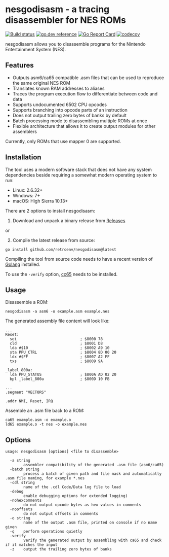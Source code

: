 # nesgodisasm - a tracing disassembler for NES ROMs

[![Build status](https://github.com/retroenv/nesgodisasm/actions/workflows/go.yaml/badge.svg?branch=main)](https://github.com/retroenv/nesgodisasm/actions)
[![go.dev reference](https://img.shields.io/badge/go.dev-reference-007d9c?logo=go&logoColor=white&style=flat-square)](https://pkg.go.dev/github.com/retroenv/nesgodisasm)
[![Go Report Card](https://goreportcard.com/badge/github.com/retroenv/nesgodisasm)](https://goreportcard.com/report/github.com/retroenv/nesgodisasm)
[![codecov](https://codecov.io/gh/retroenv/nesgodisasm/branch/main/graph/badge.svg?token=NS5UY28V3A)](https://codecov.io/gh/retroenv/nesgodisasm)


nesgodisasm allows you to disassemble programs for the Nintendo Entertainment System (NES).

## Features

* Outputs asm6/ca65 compatible .asm files that can be used to reproduce the same original NES ROM
* Translates known RAM addresses to aliases
* Traces the program execution flow to differentiate between code and data
* Supports undocumented 6502 CPU opcodes
* Supports branching into opcode parts of an instruction
* Does not output trailing zero bytes of banks by default
* Batch processing mode to disassembling multiple ROMs at once
* Flexible architecture that allows it to create output modules for other assemblers 

Currently, only ROMs that use mapper 0 are supported.

## Installation

The tool uses a modern software stack that does not have any system dependencies beside requiring a somewhat modern
operating system to run:

* Linux: 2.6.32+
* Windows: 7+
* macOS: High Sierra 10.13+

There are 2 options to install nesgodisasm:

1. Download and unpack a binary release from [Releases](https://github.com/retroenv/nesgodisasm/releases)

or

2. Compile the latest release from source: 

```
go install github.com/retroenv/nesgodisasm@latest
```

Compiling the tool from source code needs to have a recent version of [Golang](https://go.dev/) installed.

To use the `-verify` option, [cc65](https://github.com/cc65/cc65) needs to be installed.

## Usage

Disassemble a ROM:

```
nesgodisasm -a asm6 -o example.asm example.nes
```

The generated assembly file content will look like:

```
...
Reset:
  sei                            ; $8000 78
  cld                            ; $8001 D8
  lda #$10                       ; $8002 A9 10
  sta PPU_CTRL                   ; $8004 8D 00 20
  ldx #$FF                       ; $8007 A2 FF
  txs                            ; $8009 9A

_label_800a:
  lda PPU_STATUS                 ; $800A AD 02 20
  bpl _label_800a                ; $800D 10 FB

...
.segment "VECTORS"

.addr NMI, Reset, IRQ
```

Assemble an .asm file back to a ROM:

```
ca65 example.asm -o example.o
ld65 example.o -t nes -o example.nes 
```

## Options

```
usage: nesgodisasm [options] <file to disassemble>

  -a string
    	assembler compatibility of the generated .asm file (asm6/ca65)
  -batch string
    	process a batch of given path and file mask and automatically .asm file naming, for example *.nes
  -cdl string
    	name of the .cdl Code/Data log file to load
  -debug
    	enable debugging options for extended logging)
  -nohexcomments
    	do not output opcode bytes as hex values in comments
  -nooffsets
    	do not output offsets in comments
  -o string
    	name of the output .asm file, printed on console if no name given
  -q	perform operations quietly
  -verify
    	verify the generated output by assembling with ca65 and check if it matches the input
  -z	output the trailing zero bytes of banks
```
